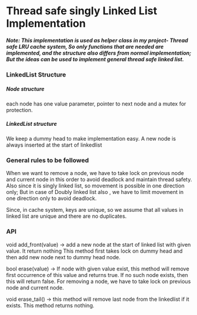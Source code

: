 # Thread safe singly Linked List Implementation
##### Note: This implementation is used as helper class in my project- Thread safe LRU cache system, So only functions that are needed are implemented, and the structure also differs from normal implementation; But the ideas can be used to implement general thread safe linked list.


### LinkedList Structure
##### Node structure
each node has one value parameter, pointer to next node and a mutex for protection.

##### LinkedList structure
We keep a dummy head to make implementation easy. A new node is always inserted at the start of linkedlist

### General rules to be followed
When we want to remove a node, we have to take lock on previous node and current node in this order to avoid deadlock and maintain thread safety. Also since it is singly linked list, so movement is possible in one direction only; But in case of Doubly linked list also , we have to limit movement in one direction only to avoid deadlock.

Since, in cache system, keys are unique, so we assume that all values in linked list are unique and there are no duplicates.





### API

void add_front(value) -> add a new node at the start of linked list with given value.  It return nothing
This method first takes lock on dummy head and then add new node next to dummy head node.


bool erase(value) -> If node with given value exist, this method will remove first occurrence of this value and returns true. If no such node exists, then this will return false. For removing a node, we have to take lock on previous node and current node.


void erase_tail()  -> this method will remove last node from the linkedlist if it exists. This method returns nothing.

